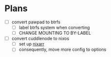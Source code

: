 # Plans

- [ ] convert pawpad to btrfs
  - [ ] label btrfs system when converting
  - [ ] CHANGE MOUNTING TO BY-LABEL
- [ ] convert cuddlenode to nixos
  - [ ] set up [nixarr](https://github.com/rasmus-kirk/nixarr)
  - [ ] consequently, move more config to options
